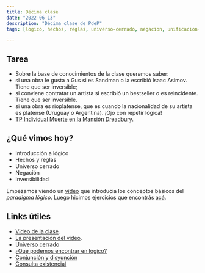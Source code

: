 ```yaml
---
title: Décima clase
date: "2022-06-13"
description: "Décima clase de PdeP"
tags: [logico, hechos, reglas, universo-cerrado, negacion, unificacion-asignacion, inversibilidad]

---
```


## Tarea

- Sobre la base de conocimientos de la clase queremos saber:
- si una obra le gusta a Gus si es Sandman o la escribió Isaac Asimov. Tiene que ser inversible;
- si conviene contratar un artista si escribió un bestseller o es reincidente. Tiene que ser inversible.
-  si una obra es rioplatense, que es cuando la nacionalidad de su artista es platense (Uruguay o Argentina). ¡Ojo con repetir lógica!
- [TP Individual Muerte en la Mansión Dreadbury](https://docs.google.com/document/d/1h1gwxqiQRhgkKGr7XPhA1v8geQLeVtBMGR1ujgKbpko/edit?usp=sharing).

## ¿Qué vimos hoy?

- Introducción a lógico
- Hechos y reglas
- Universo cerrado
- Negación
- Inversibilidad

Empezamos viendo un [video](https://www.youtube.com/watch?reload=9&v=4M-lzIOhVbI&feature=youtu.be) que introducía los conceptos básicos del *paradigma lógico*.
Luego hicimos ejercicios que encontrás [acá](https://github.com/pdep-lunes/pdep-clases-2022/blob/master/Logico/Clase10/clase-10.pl).

## Links útiles

* [Video de la clase](https://drive.google.com/file/d/1JdKDX0UB0geLR2f5cmql-FHoqr-DVEj5/view?usp=sharing).
* [La presentación del video](https://docs.google.com/presentation/d/1XJY_jdb52BPj7PvuRICEf3NZdCaxg3Kul2OeC9pHIXk/edit#slide=id.p).
* [Universo cerrado](http://wiki.uqbar.org/wiki/articles/paradigma-logico---introduccion.html)
* [¿Qué podemos encontrar en lógico?](http://wiki.uqbar.org/wiki/articles/paradigma-logico---un-poco-de-nomenclatura.html)
* [Conjunción y disyunción](http://wiki.uqbar.org/wiki/articles/paradigma-logico---conjuncion-y-disyuncion.html)
* [Consulta existencial](http://wiki.uqbar.org/wiki/articles/paradigma-logico---multiples-respuestas.html)
